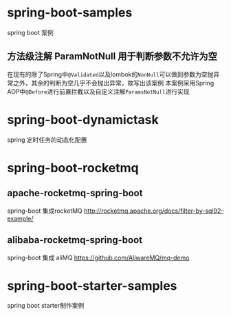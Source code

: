 # spring-boot-samples
spring boot 案例
## 方法级注解 ParamNotNull 用于判断参数不允许为空
在现有的除了Spring中`@Validated`以及lombok的`NonNull`可以做到参数为空抛异常之外，其余的判断为空几乎不会抛出异常，故写出该案例
本案例采用Spring AOP中`@Before`进行前置拦截以及自定义注解`ParamsNotNull`进行实现
# spring-boot-dynamictask
spring 定时任务的动态化配置
# spring-boot-rocketmq
 ## apache-rocketmq-spring-boot
  spring-boot 集成rocketMQ <http://rocketmq.apache.org/docs/filter-by-sql92-example/>
 ## alibaba-rocketmq-spring-boot
 spring-boot 集成 aliMQ <https://github.com/AliwareMQ/mq-demo>
# spring-boot-starter-samples
spring boot starter制作案例